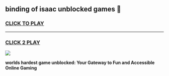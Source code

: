 
## binding of isaac unblocked games 👋
<h3>
<a href="https://premium.freeplayer.one?title=binding_of_isaac_unblocked_games&ref=13F">CLICK TO PLAY</a></h3>
<hr>

<h3>
<a href="https://premium.freeplayer.one?title=binding_of_isaac_unblocked_games&ref=13F">CLICK 2 PLAY</a>
  
</h3>

<a href="https://premium.freeplayer.one?title=binding_of_isaac_unblocked_games&ref=12F/"><img src="https://clearcache.store/games.png"></a>


**worlds hardest game unblocked: Your Gateway to Fun and Accessible Online Gaming**
